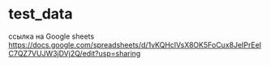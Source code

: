 # test_data

ссылка на Google sheets 
https://docs.google.com/spreadsheets/d/1vKQHclVsX8OK5FoCux8JeIPrEelC7QZ7VUJW3jDVj2Q/edit?usp=sharing

